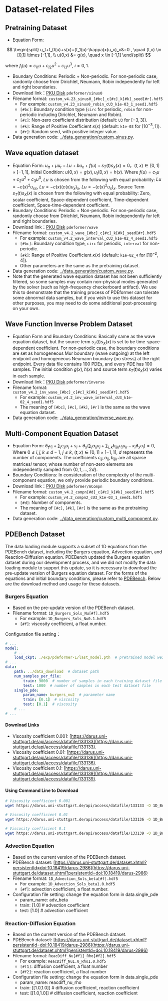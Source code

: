 # Dataset-related Files

## Pretraining Dataset

* Equation Form:

$$
\begin{split}
u_t+f_0(u)+s(x)+(f_1(u)-\kappa(x)u_x)_x&=0 , \quad (t,x) \in [0,1] \times [-1,1], \\
u(0,x) &= g(x), \quad x \in [-1,1]
\end{split}
$$

where $f_i(u) = c_{i1}u+c_{i2}u^2+c_{i3}u^3$, $i=0,1$.

* Boundary Conditions: Periodic + Non-periodic. For non-periodic case, randomly choose from Dirichlet, Neumann, Robin independently for left and right boundaries.
* Download link：[PKU Disk](https://disk.pku.edu.cn/anyshare/zh-cn/link/AA6ABF7FEB034446069108D0B6B3920C35/768396ABFD014CF8B81FA886E6577D23/44E9E35239854ED8817718DFCCEA3B4D/434EE9473D90449A8B1E4847065BCA89) `pdeformer/sinus0`
* Filename format: `custom_v4.23_sinus0_[#bc]_c[#c]_k[#k]_seed[#r].hdf5`
    * For example: `custom_v4.23_sinus0_robin_cU3_k1e-03_1_seed1.hdf5`
    * `[#bc]`: Boundary condition type (`circ` for periodic, `robin` for non-periodic including Dirichlet, Neumann and Robin).
    * `[#c]`: Non-zero coefficient distribution (default: `U3` for $[-3,3]$).
    * `[#k]`: Range of Positive Coefficient $\kappa(x)$ (default: `k1e-03` for $[10^{-3},1]$).
    * `[#r]`: Random seed, with positive integer value.
* Data generation code: [../data_generation/custom_sinus.py](../data_generation/custom_sinus.py).

## Wave equation dataset

* Equation Form: $u_{tt}+\mu u_t+Lu+bu_x+f(u)+s_T(t)s_X(x)=0$，$(t,x)\in[0,1]\times[-1,1]$,
    Initial Condition: $u(0,x)=g(x),u_t(0,x)=h(x)$.
    Where $f(u) = c_{1}u+c_{2}u^2+c_{3}u^3$,
    $Lu$ is chosen from the following with equal probability: $Lu=-c(x)^2u_{xx}$, $Lu=-c(x)(c(x)u_x)_x$, $Lu=-(c(x)^2u_x)_x$.
    Source Term $s_T(t)s_X(x)$ is chosen from the following with equal probability: Zero, scalar coefficient, Space-dependent coefficient, Time-dependent coefficient, Space-time-dependent coefficient.
* Boundary Conditions: Periodic + Non-periodic. For non-periodic case, randomly choose from Dirichlet, Neumann, Robin independently for left and right boundaries.
* Download link：[PKU Disk](https://disk.pku.edu.cn/anyshare/zh-cn/link/AA6ABF7FEB034446069108D0B6B3920C35/768396ABFD014CF8B81FA886E6577D23/44E9E35239854ED8817718DFCCEA3B4D/4A89FAE282C5404D9866EE2E27D98B56) `pdeformer/wave`
* Filename format: `custom_v4.2_wave_[#bc]_c[#c]_k[#k]_seed[#r].hdf5`
    * For example: `custom_v4.2_wave_interval_cU3_k1e-02_4_seed1.hdf5`
    * `[#bc]`: Boundary condition type, `circ` for periodic, `interval` for non-periodic.
    * `[#k]`: Range of Positive Coefficient $\kappa(x)$ (default: `k1e-02_4` for $[10^{-2},4]$).
    * Other parameters are the same as the pretraining dataset.
* Data generation code: [../data_generation/custom_wave.py](../data_generation/custom_wave.py).
* Note that the generated wave equation dataset has not been sufficiently filtered, so some samples may contain non-physical modes generated by the solver (such as high-frequency checkerboard artifact).
    We use this to demonstrate that the training process of PDEformer can tolerate some abnormal data samples, but if you wish to use this dataset for other purposes, you may need to do some additional post-processing on your own.

## Wave Function Inverse Problem Dataset

* Equation Form and Boundary Conditions: Basically same as the wave equation dataset, but the source term $s_T(t)s_X(x)$ is set to be time-space-dependent coefficient.
    For non-periodic case, the boundary conditions are set as homogeneous Mur boundary (wave outgoing) at the left endpoint and homogeneous Neumann boundary (no stress) at the right endpoint.
    Every data file contains 100 PDEs, and every PDE has 100 samples. The initial condition $g(x),h(x)$ and source term $s_T(t)s_X(x)$ varies in each sample.
* Download link：[PKU Disk](https://disk.pku.edu.cn/anyshare/zh-cn/link/AA6ABF7FEB034446069108D0B6B3920C35/768396ABFD014CF8B81FA886E6577D23/44E9E35239854ED8817718DFCCEA3B4D/CDBCBEF0F0D4459C893F3CBBE62F521E) `pdeformer/inverse`
* Filename format: `custom_v4.2_inv_wave_[#bc]_c[#c]_k[#k]_seed[#r].hdf5`
    * For example: `custom_v4.2_inv_wave_interval_cU3_k1e-02_4_seed1.hdf5`
    * The meaning of `[#bc]`, `[#c]`, `[#k]`, `[#r]` is the same as the wave equation dataset.
* Data generation code: [../data_generation/inverse_wave.py](../data_generation/inverse_wave.py).

## Multi-Component Equation Dataset

* Equation Form: $\partial_tu_i + \sum_jc_{ij}u_j + s_i +\partial_x(\sum_ja_{ij}u_j + \sum_{j,k}b_{ijk}u_ju_k - \kappa_i\partial_xu_i) = 0$,
    Where $0 \le i,j,k \le d-1$, $j \le k$, $(t,x)\in[0,1]\times[-1,1]$, $d$ represents the number of components.
    The coefficients $c_{ij},a_{ij},b_{ijk}$ are all sparse matrices/ tensor, whose number of non-zero elements are independently sampled from $\{0,1,\dots,2d\}$.
* Boundary Conditions: In consideration of the complexity of the multi-component equation, we only provide periodic boundary conditions.
* Download link：[PKU Disk](https://disk.pku.edu.cn/anyshare/zh-cn/link/AA6ABF7FEB034446069108D0B6B3920C35/768396ABFD014CF8B81FA886E6577D23/44E9E35239854ED8817718DFCCEA3B4D/5EB8C7AF3CD34BA28869DBD6944871E1) `pdeformer/mCompn`
* Filename format: `custom_v4.2_compn[#d]_c[#c]_k[#k]_seed[#r].hdf5`
    * For example: `custom_v4.2_compn2_cU3_k1e-03_1_seed1.hdf5`
    * `[#d]`: Number of components.
    * The meaning of `[#c]`, `[#k]`, `[#r]` is the same as the pretraining dataset.
* Data generation code: [../data_generation/custom_multi_component.py](../data_generation/custom_multi_component.py).

## PDEBench Dataset

The data loading module supports a subset of 1D equations from the PDEBench dataset, including the Burgers equation, Advection equation, and Reaction-Diffusion equation. PDEBench updated the Burgers equation dataset during our development process, and we did not modify the data loading module to support this update, so it is necessary to download the pre-update version of Burgers equation dataset. For the forms of the equations and initial boundary conditions, please refer to [PDEBench](https://arxiv.org/abs/2210.07182). Below are the download method and usage for these datasets.

### Burgers Equation

* Based on the pre-update version of the PDEBench dataset.
* Filename format: `1D_Burgers_Sols_Nu[#f].hdf5`
    * For example: `1D_Burgers_Sols_Nu0.1.hdf5`
    * `[#f]`: viscosity coefficient, a float number.

Configuration file setting：

```yaml
# ...
model:
    # ...
    load_ckpt: ./exp/pdeformer-L/last_model.pth  # pretrained model weights
# ...
data:
    path: ../data_download  # dataset path
    num_samples_per_file:
        train: 9000  # number of samples in each training dataset file
        test: 1000  # number of samples in each test dataset file
    single_pde:
        param_name: burgers_nu2  # parameter name
        train: [0.1]  # viscosity
        test: [0.1]  # viscosity
    # ...
# ...
```

#### Download Links

* Viscosity coefficient 0.001: [https://darus.uni-stuttgart.de/api/access/datafile/133133](https://darus.uni-stuttgart.de/api/access/datafile/133133).
* Viscosity coefficient 0.01: [https://darus.uni-stuttgart.de/api/access/datafile/133136](https://darus.uni-stuttgart.de/api/access/datafile/133136).
* Viscosity coefficient 0.1: [https://darus.uni-stuttgart.de/api/access/datafile/133139](https://darus.uni-stuttgart.de/api/access/datafile/133139).

#### Using Command Line to Download

```bash
# Viscosity coefficient 0.001
wget https://darus.uni-stuttgart.de/api/access/datafile/133133 -O 1D_Burgers_Sols_Nu0.001.hdf5
```

```bash
# Viscosity coefficient 0.01
wget https://darus.uni-stuttgart.de/api/access/datafile/133136 -O 1D_Burgers_Sols_Nu0.01.hdf5
```

```bash
# Viscosity coefficient 0.1
wget https://darus.uni-stuttgart.de/api/access/datafile/133139 -O 1D_Burgers_Sols_Nu0.1.hdf5
```

### Advection Equation

* Based on the current version of the PDEBench dataset.
* PDEBench dataset: [https://darus.uni-stuttgart.de/dataset.xhtml?persistentId=doi:10.18419/darus-2986](https://darus.uni-stuttgart.de/dataset.xhtml?persistentId=doi:10.18419/darus-2986)
* Filename format: `1D_Advection_Sols_beta[#f].hdf5`
    * For example: `1D_Advection_Sols_beta1.0.hdf5`
    * `[#f]`: advection coefficient, a float number.
* Configuration file setting: change the equation form in data.single_pde
    * param_name: adv_beta
    * train: [1.0]  # advection coefficient
    * test: [1.0]  # advection coefficient

### Reaction-Diffusion Equation

* Based on the current version of the PDEBench dataset.
* PDEBench dataset: [https://darus.uni-stuttgart.de/dataset.xhtml?persistentId=doi:10.18419/darus-2986](https://darus.uni-stuttgart.de/dataset.xhtml?persistentId=doi:10.18419/darus-2986)
* Filename format: `ReacDiff_Nu[#f1]_Rho[#f2].hdf5`
    * For example: `ReacDiff_Nu1.0_Rho1.0.hdf5`
    * `[#f1]`: diffusion coefficient, a float number
    * `[#f2]`: reaction coefficient, a float number
* Configuration file setting: change the equation form in data.single_pde
    * param_name: reacdiff_nu_rho
    * train: [[1.0,1.0]]  # diffusion coefficient, reaction coefficient
    * test: [[1.0,1.0]]  # diffusion coefficient, reaction coefficient
